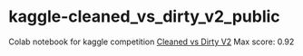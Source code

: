 # kaggle-cleaned_vs_dirty_v2_public
Colab notebook for kaggle competition [Cleaned vs Dirty V2](https://www.kaggle.com/competitions/platesv2/overview)
Max score: 0.92
